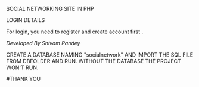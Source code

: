 SOCIAL NETWORKING SITE IN PHP

LOGIN DETAILS

For login, you need to register and create account first .

*Developed By Shivam Pandey*

CREATE A DATABASE NAMING "socialnetwork" AND IMPORT THE SQL FILE FROM DBFOLDER AND RUN.
WITHOUT THE DATABASE THE PROJECT WON'T RUN.

#THANK YOU
